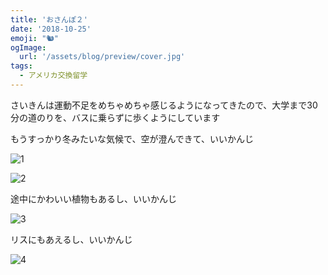 ```yaml
---
title: 'おさんぽ２'
date: '2018-10-25'
emoji: "🐿"
ogImage:
  url: '/assets/blog/preview/cover.jpg'
tags:
  - アメリカ交換留学 
---
```



さいきんは運動不足をめちゃめちゃ感じるようになってきたので、大学まで30分の道のりを、バスに乗らずに歩くようにしています

もうすっかり冬みたいな気候で、空が澄んできて、いいかんじ

![1](/assets/blog/posts/usexchange_5/1.jpg)

![2](/assets/blog/posts/usexchange_5/2.jpg)

途中にかわいい植物もあるし、いいかんじ

![3](/assets/blog/posts/usexchange_5/3.jpg)

リスにもあえるし、いいかんじ

![4](/assets/blog/posts/usexchange_5/4.jpg)